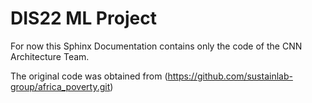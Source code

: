 # DIS22 ML Project

For now this Sphinx Documentation contains only the code of the CNN Architecture Team.



The original code was obtained from (https://github.com/sustainlab-group/africa_poverty.git)

